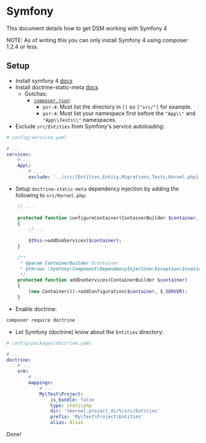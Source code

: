 # Symfony

This document details how to get DSM working with Symfony 4

NOTE: As of writing this you can only install Symfony 4 using composer 1.2.4 or less.

## Setup

* Install symfony 4 [docs](https://symfony.com/doc/current/setup.html)
* Install doctrine-static-meta [docs](../../docs/Getting-Started.md)
    * Gotchas:
        * [`composer.json`](./composer.json):
            * `psr-4`: Must list the directory in `[]` so `["src/"]` for example.
            * `psr-4`: Must list your namespace first before the `"App\\"` and `"App\\Tests\\"` namespaces.
* Exclude `src/Entities` from Symfony's service autoloading:
```yaml
# config/services.yaml

# ...
services:
    # ...
    App\:
        # ...
        exclude: '../src/{Entities,Entity,Migrations,Tests,Kernel.php}'
```
* Setup `doctrine-static-meta` dependency injection by adding the following to `src/Kernel.php`:
```php
    // ...
    
    protected function configureContainer(ContainerBuilder $container, LoaderInterface $loader)
    {
        // ...
        
        $this->addDsmServices($container);
    }

    /**
     * @param ContainerBuilder $container
     * @throws \Symfony\Component\DependencyInjection\Exception\InvalidArgumentException
     */
    protected function addDsmServices(ContainerBuilder $container)
    {
        (new Container())->addConfiguration($container, $_SERVER);
    }
```
* Enable doctrine:
```bash
composer require doctrine
```
* Let Symfony (doctrine) know about the `Entities` directory:
```yaml
# config/packages/doctrine.yaml

# ...
doctrine:
    # ...
    orm:
        # ...
        mappings:
            # ...
            My\Test\Project:
                is_bundle: false
                type: staticphp
                dir: '%kernel.project_dir%/src/Entities'
                prefix: 'My\Test\Project\Entities'
                alias: Alias
```

Done!